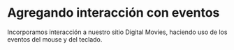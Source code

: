 # Agregando interacción con eventos
Incorporamos interacción a nuestro sitio Digital Movies, haciendo uso de los eventos del mouse y del teclado.
